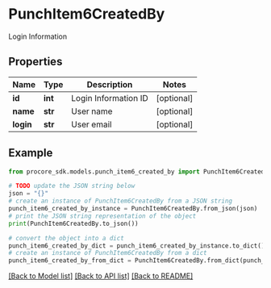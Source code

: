 # PunchItem6CreatedBy

Login Information

## Properties

Name | Type | Description | Notes
------------ | ------------- | ------------- | -------------
**id** | **int** | Login Information ID | [optional] 
**name** | **str** | User name | [optional] 
**login** | **str** | User email | [optional] 

## Example

```python
from procore_sdk.models.punch_item6_created_by import PunchItem6CreatedBy

# TODO update the JSON string below
json = "{}"
# create an instance of PunchItem6CreatedBy from a JSON string
punch_item6_created_by_instance = PunchItem6CreatedBy.from_json(json)
# print the JSON string representation of the object
print(PunchItem6CreatedBy.to_json())

# convert the object into a dict
punch_item6_created_by_dict = punch_item6_created_by_instance.to_dict()
# create an instance of PunchItem6CreatedBy from a dict
punch_item6_created_by_from_dict = PunchItem6CreatedBy.from_dict(punch_item6_created_by_dict)
```
[[Back to Model list]](../README.md#documentation-for-models) [[Back to API list]](../README.md#documentation-for-api-endpoints) [[Back to README]](../README.md)



